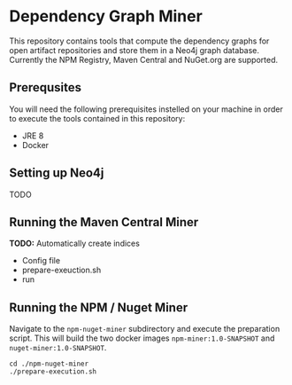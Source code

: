 # Dependency Graph Miner
This repository contains tools that compute the dependency graphs for open artifact repositories and store them in a Neo4j graph database. Currently the NPM Registry, Maven Central and NuGet.org are supported.

## Prerequsites
You will need the following prerequisites instelled on your machine in order to execute the tools contained in this repository:
* JRE 8
* Docker

## Setting up Neo4j
TODO

## Running the Maven Central Miner
**TODO:** Automatically create indices
* Config file
* prepare-exeuction.sh
* run

## Running the NPM / Nuget Miner
Navigate to the `npm-nuget-miner` subdirectory and execute the preparation script. This will build the two docker images `npm-miner:1.0-SNAPSHOT` and `nuget-miner:1.0-SNAPSHOT`.

```
cd ./npm-nuget-miner
./prepare-execution.sh
```

Run one of the docker images to build the corresponding dependency graph. The connection to your Neo4j graph database is configured via the three environment variables `NEO4J_URL`, `NEO4J_USER` (default `"neo4j"`) and `NEO4J_PASS` (default `"neo4j"`). The command shown below will run the NPM miner for a Neo4j DB instance that is reachable via the default Docker network IP on the default port for the `bolt` protocol (7687), with default user `neo4j` and password `CHANGEME123`. An instance of the Nuget Miner can be executed in the same fashion by simply replacing `"npm-miner:1.0-SNAPSHOT"` with `"nuget-miner:1.0-SNAPSHOT"`.

```
docker run --detach --name npm-miner --env NEO4J_URL=bolt://172.17.0.1:7687 --env NEO4J_PASS=CHANGEME123 npm-miner:1.0-SNAPSHOT
```

**Be aware:** Executing either of the two miners may take well over one month to complete, even on well-equipped machines. Make sure that you can ensure a sufficiently long uptime of your machine before starting the container.

